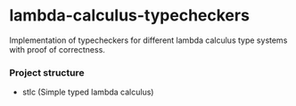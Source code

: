 # lambda-calculus-typecheckers
Implementation of typecheckers for different lambda calculus type systems with proof of correctness.

### Project structure
- stlc (Simple typed lambda calculus)
